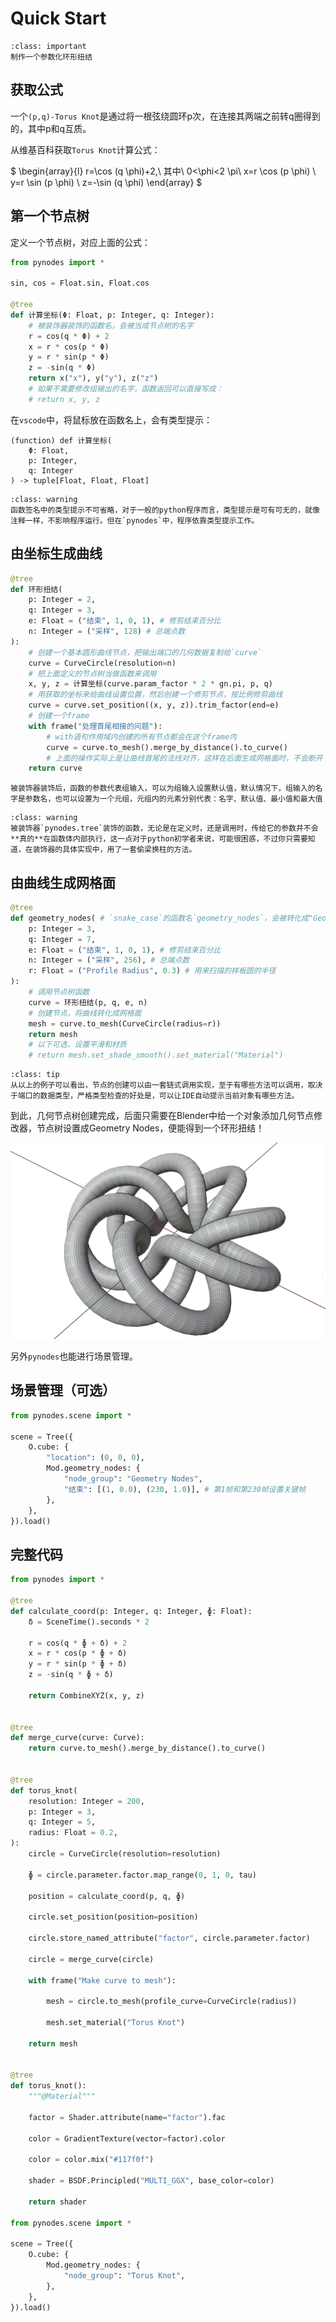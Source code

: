 # Quick Start

```{admonition} 目标
:class: important
制作一个参数化环形扭结
```

## 获取公式
一个`(p,q)-Torus Knot`是通过将一根弦绕圆环p次，在连接其两端之前转q圈得到的，其中p和q互质。

从维基百科获取`Torus Knot`计算公式：

$
\begin{array}{l}
r=\cos (q \phi)+2,\ 其中\ 0<\phi<2 \pi\\
x=r \cos (p \phi) \\
y=r \sin (p \phi) \\
z=-\sin (q \phi)
\end{array}
$

## 第一个节点树
定义一个节点树，对应上面的公式：

```python
from pynodes import *

sin, cos = Float.sin, Float.cos

@tree
def 计算坐标(Φ: Float, p: Integer, q: Integer):
    # 被装饰器装饰的函数名，会被当成节点树的名字
    r = cos(q * Φ) + 2
    x = r * cos(p * Φ)
    y = r * sin(p * Φ)
    z = -sin(q * Φ)
    return x("x"), y("y"), z("z")
    # 如果不需要修改组输出的名字，函数返回可以直接写成：
    # return x, y, z
```

在`vscode`中，将鼠标放在函数名上，会有类型提示：
```
(function) def 计算坐标(
    Φ: Float,
    p: Integer,
    q: Integer
) -> tuple[Float, Float, Float]
```

```{admonition} 注意
:class: warning
函数签名中的类型提示不可省略，对于一般的python程序而言，类型提示是可有可无的，就像注释一样，不影响程序运行。但在`pynodes`中，程序依靠类型提示工作。
```

## 由坐标生成曲线

```python
@tree
def 环形扭结(
    p: Integer = 2,
    q: Integer = 3,
    e: Float = ("结束", 1, 0, 1), # 修剪结束百分比
    n: Integer = ("采样", 128) # 总端点数
):
    # 创建一个基本圆形曲线节点，把输出端口的几何数据复制给`curve`
    curve = CurveCircle(resolution=n)
    # 把上面定义的节点树当做函数来调用
    x, y, z = 计算坐标(curve.param_factor * 2 * gn.pi, p, q)
    # 用获取的坐标来给曲线设置位置，然后创建一个修剪节点，按比例修剪曲线
    curve = curve.set_position((x, y, z)).trim_factor(end=e)
    # 创建一个frame
    with frame("处理首尾相接的问题"):
        # with语句作用域内创建的所有节点都会在这个frame内
        curve = curve.to_mesh().merge_by_distance().to_curve()
        # 上面的操作实际上是让曲线首尾的法线对齐，这样在后面生成网格面时，不会断开
    return curve
```

```{admonition} 参数默认值
被装饰器装饰后，函数的参数代表组输入，可以为组输入设置默认值，默认情况下，组输入的名字是参数名，也可以设置为一个元组，元组内的元素分别代表：名字、默认值、最小值和最大值
```

```{admonition} 注意
:class: warning
被装饰器`pynodes.tree`装饰的函数，无论是在定义时，还是调用时，传给它的参数并不会**真的**在函数体内部执行，这一点对于python初学者来说，可能很困惑，不过你只需要知道，在装饰器的具体实现中，用了一套偷梁换柱的方法。
```

## 由曲线生成网格面

```python
@tree
def geometry_nodes( # `snake_case`的函数名`geometry_nodes`，会被转化成"Geometry Nodes"作为节点树的名字
    p: Integer = 3,
    q: Integer = 7,
    e: Float = ("结束", 1, 0, 1), # 修剪结束百分比
    n: Integer = ("采样", 256), # 总端点数
    r: Float = ("Profile Radius", 0.3) # 用来扫描的样板圆的半径
):
    # 调用节点树函数
    curve = 环形扭结(p, q, e, n)
    # 创建节点，将曲线转化成网格面
    mesh = curve.to_mesh(CurveCircle(radius=r))
    return mesh
    # 以下可选，设置平滑和材质
    # return mesh.set_shade_smooth().set_material("Material")
```

```{admonition} 提示
:class: tip
从以上的例子可以看出，节点的创建可以由一套链式调用实现，至于有哪些方法可以调用，取决于端口的数据类型，严格类型检查的好处是，可以让IDE自动提示当前对象有哪些方法。
```

到此，几何节点树创建完成，后面只需要在Blender中给一个对象添加几何节点修改器，节点树设置成Geometry Nodes，便能得到一个环形扭结！

![Torus Knot](/_static/images/torus_knot.png)

另外`pynodes`也能进行场景管理。

## 场景管理（可选）

```python
from pynodes.scene import *

scene = Tree({
    O.cube: {
        "location": (0, 0, 0),
        Mod.geometry_nodes: {
            "node_group": "Geometry Nodes",
            "结束": [(1, 0.0), (230, 1.0)], # 第1帧和第230帧设置关键帧
        },
    },
}).load()
```

## 完整代码

```python
from pynodes import *

@tree
def calculate_coord(p: Integer, q: Integer, ɸ: Float):
    δ = SceneTime().seconds * 2

    r = cos(q * ɸ + δ) + 2
    x = r * cos(p * ɸ + δ)
    y = r * sin(p * ɸ + δ)
    z = -sin(q * ɸ + δ)

    return CombineXYZ(x, y, z)


@tree
def merge_curve(curve: Curve):
    return curve.to_mesh().merge_by_distance().to_curve()


@tree
def torus_knot(
    resolution: Integer = 200,
    p: Integer = 3,
    q: Integer = 5,
    radius: Float = 0.2,
):
    circle = CurveCircle(resolution=resolution)

    ɸ = circle.parameter.factor.map_range(0, 1, 0, tau)

    position = calculate_coord(p, q, ɸ)

    circle.set_position(position=position)

    circle.store_named_attribute("factor", circle.parameter.factor)

    circle = merge_curve(circle)

    with frame("Make curve to mesh"):

        mesh = circle.to_mesh(profile_curve=CurveCircle(radius))

        mesh.set_material("Torus Knot")

    return mesh


@tree
def torus_knot():
    """@Material"""

    factor = Shader.attribute(name="factor").fac

    color = GradientTexture(vector=factor).color

    color = color.mix("#117f0f")

    shader = BSDF.Principled("MULTI_GGX", base_color=color)

    return shader

from pynodes.scene import *

scene = Tree({
    O.cube: {
        Mod.geometry_nodes: {
            "node_group": "Torus Knot",
        },
    },
}).load()
```
